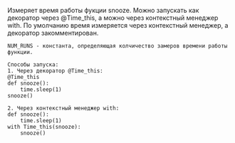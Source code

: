 Измеряет время работы фукции snooze. Можно запускать как декоратор через @Time_this, а можно через контекстный
    менеджер with. По умолчанию время измеряется через контекстный менеджер, а декоратор закомментирован.

    NUM_RUNS - константа, определяющая колчичество замеров времени работы функции.
    
    Способы запуска:
    1. Через декоратор @Time_this:
    @Time_this
    def snooze():
        time.sleep(1)
    snooze()

    2. Через контекстный менеджер with:
    def snooze():
        time.sleep(1)
    with Time_this(snooze):
        snooze()

